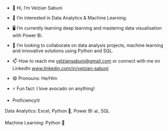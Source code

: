- 👋 Hi, I’m Velzian Sabuni
- 👀 I’m interested in Data Analytics & Machine Learning.
- 🖥️ I’m currently learning deep learning and mastering data visualisation with Power Bi.
- 🤝 I’m looking to collaborate on data analysis projects, machine learning and innovative solutions using Python and SQL.
- 📫 How to reach me velziansabuni@gmail.com or connect with me on LinkedIn www.linkedin.com/in/velzian-sabuni
- 😄 Pronouns: He/Him
- ⚡ Fun fact: I love avocado on anything!

- Proficiency🤓

Data Analytics: Excel, Python 🐍, Power BI 📊, SQL

Machine Learning: Python 🐍
